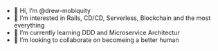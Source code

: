 - 👋 Hi, I’m @drew-mobiquity
- 👀 I’m interested in Rails, CD/CD, Serverless, Blockchain and the most everything
- 🌱 I’m currently learning DDD and Microservice Architectur 
- 💞️ I’m looking to collaborate on becomeing a better human

<!---
drew-mobiquity/drew-mobiquity is a ✨ special ✨ repository because its `README.md` (this file) appears on your GitHub profile.
You can click the Preview link to take a look at your changes.
--->
